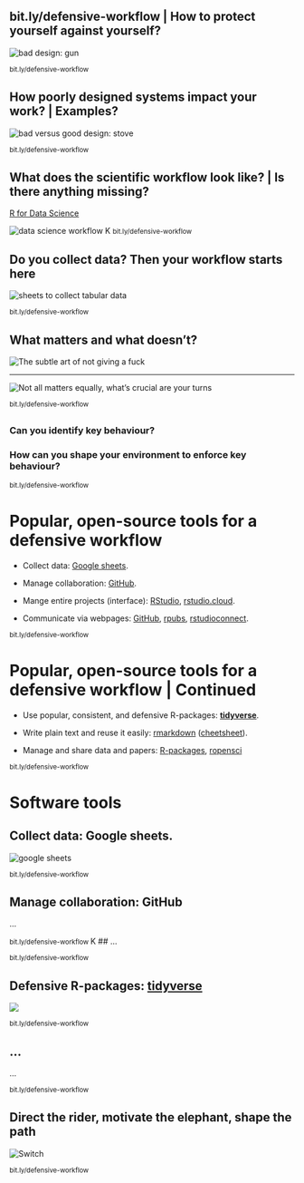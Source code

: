 
## bit.ly/defensive-workflow | How to protect yourself against yourself?

![bad design: gun](https://goo.gl/upqm2A)

<small> bit.ly/defensive-workflow </small>

## How poorly designed systems impact your work? | Examples?

![bad versus good design: stove](https://goo.gl/fP43ed)

<small> bit.ly/defensive-workflow
</small>

## What does the scientific workflow look like? | Is there anything missing?

[R for Data Science](http://r4ds.had.co.nz/)

![data science workflow](https://goo.gl/rrK4ef) K <small>
bit.ly/defensive-workflow </small>

## Do you collect data? Then your workflow starts here

![sheets to collect tabular data](https://goo.gl/DgZNFy)

<small> bit.ly/defensive-workflow </small>

## What matters and what doesn’t?

![The subtle art of not giving a fuck](https://goo.gl/XnsGif)

-----

![Not all matters equally, what’s crucial are your
turns](https://goo.gl/V8AUHL)

<small> bit.ly/defensive-workflow </small>

## 

### Can you identify key behaviour?

### How can you shape your environment to enforce key behaviour?

<small> bit.ly/defensive-workflow </small>

# Popular, open-source tools for a defensive workflow

  - Collect data: [Google sheets](https://goo.gl/T9YCgk).

  - Manage collaboration: [GitHub](https://github.com/features).

  - Mange entire projects (interface):
    [RStudio](https://goo.gl/2RKRq3K),
    [rstudio.cloud](https://rstudio.cloud/).

  - Communicate via webpages:
    [GitHub](https://guides.github.com/features/pages/),
    [rpubs](http://rpubs.com/),
    [rstudioconnect](https://www.rstudio.com/products/connect/).

<small> bit.ly/defensive-workflow </small>

# Popular, open-source tools for a defensive workflow | Continued

  - Use popular, consistent, and defensive R-packages:
    [**tidyverse**](https://www.tidyverse.org/).

  - Write plain text and reuse it easily:
    [rmarkdown](https://rmarkdown.rstudio.com/)
    ([cheetsheet](https://goo.gl/tZ55TP)).

  - Manage and share data and papers:
    [R-packages](http://r-pkgs.had.co.nz/),
    [ropensci](https://ropensci.org/)

<small> bit.ly/defensive-workflow </small>

# Software tools

## Collect data: Google sheets.

![google sheets](https://goo.gl/ea3618)

<small> bit.ly/defensive-workflow </small>

## Manage collaboration: GitHub

…

<small> bit.ly/defensive-workflow </small> K \#\# …

<small> bit.ly/defensive-workflow </small>

## Defensive R-packages: [**tidyverse**](https://www.tidyverse.org/)

![](https://ourcodingclub.github.io/img/tidyverse.png)

<small> bit.ly/defensive-workflow </small>

## …

…

<small> bit.ly/defensive-workflow </small>

## Direct the rider, motivate the elephant, shape the path

![Switch](https://i.imgur.com/1G1A14v.jpg)

<small> bit.ly/defensive-workflow </small>
